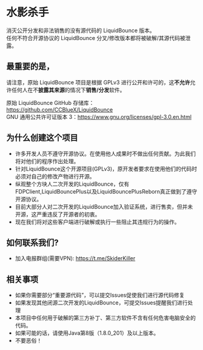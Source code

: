 # 水影杀手
  消灭公开分发和非法销售的没有源代码的 LiquidBounce 版本。 \
  任何不符合开源协议的 LiquidBounce 分叉/修改版本都将被破解/其源代码被泄露。
## 最重要的是，
  请注意，原始 LiquidBounce 项目是根据 GPLv3 进行公开和许可的，这**不允许**允许任何人在不**披露其来源**的情况下**销售/分发**软件。
 
原始 LiquidBounce GitHub 存储库：https://github.com/CCBlueX/LiquidBounce \
GNU 通用公共许可证版本 3：https://www.gnu.org/licenses/gpl-3.0.en.html

## 为什么创建这个项目 
- 许多开发人员不遵守开源协议。在使用他人成果时不做出任何贡献。为此我们将对他们的程序作出处理。
- 针对LiquidBounce这个开源项目(GPLv3)，原开发者要求在使用他们的代码时必须对自己的修改产物进行开源。
- 纵观整个方块人二次开发的LiquidBounce，仅有FDPClient,LiquidBouncePlus以及LiquidBouncePlusReborn真正做到了遵守开源协议。
- 目前大部分人对二次开发的LiquidBounce加入验证系统，进行售卖，但并未开源，这严重违反了开源者的初衷。
- 现在我们将对这些客户端进行破解或执行一些阻止其违规行为的操作。

## 如何联系我们?
- 加入电报群组(需要VPN): https://t.me/SkiderKiller

## 相关事项
- 如果你需要部分“重要源代码”，可以提交Issues促使我们进行源代码修复
- 如果发现其他闭源二次开发的LiquidBounce，可提交Issues提醒我们进行处理
- 本项目中任何用于破解的第三方补丁、第三方软件不含有任何危害电脑安全的代码。
- 如果可能的话，请使用Java第8版（1.8.0_201）及以上版本。
- 不要恶俗！
